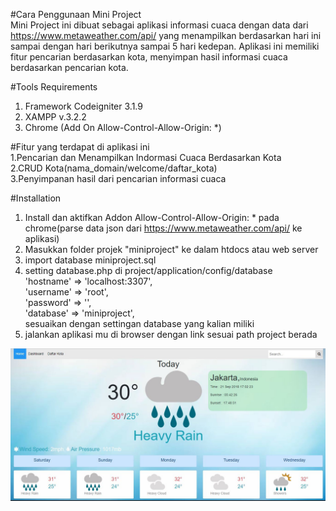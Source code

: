 
#Cara Penggunaan Mini Project<br>
Mini Project ini dibuat sebagai aplikasi informasi cuaca dengan data dari https://www.metaweather.com/api/ yang menampilkan berdasarkan hari ini sampai dengan hari berikutnya sampai 5 hari kedepan. Aplikasi ini memiliki fitur pencarian berdasarkan kota, menyimpan hasil informasi cuaca berdasarkan pencarian kota.

#Tools Requirements<br> 
1. Framework Codeigniter 3.1.9
2. XAMPP v.3.2.2
3. Chrome (Add On Allow-Control-Allow-Origin: *)

#Fitur yang terdapat di aplikasi ini<br>
1.Pencarian dan Menampilkan Indormasi Cuaca Berdasarkan Kota<br>
2.CRUD Kota(nama_domain/welcome/daftar_kota)<br>
3.Penyimpanan hasil dari pencarian informasi cuaca<br>

#Installation<br>
1. Install dan aktifkan Addon Allow-Control-Allow-Origin: * pada chrome(parse data json dari https://www.metaweather.com/api/ ke aplikasi)
2. Masukkan folder projek "miniproject" ke dalam htdocs atau web server
3. import database miniproject.sql
4. setting database.php di project/application/config/database<br>
	'hostname' => 'localhost:3307',<br>
	'username' => 'root',<br>
	'password' => '',<br>
	'database' => 'miniproject', <br>
sesuaikan dengan settingan database yang kalian miliki
5. jalankan aplikasi mu di browser dengan link sesuai path project berada

<img src="https://raw.githubusercontent.com/ridwanfarizki/miniproject/master/tampilan1.jpg" style="max-width:100%;">

